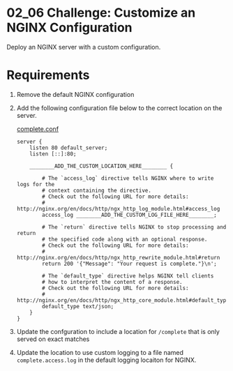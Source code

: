 # 02_06 Challenge: Customize an NGINX Configuration

Deploy an NGINX server with a custom configuration.

# Requirements
1. Remove the default NGINX configuration
1. Add the following configuration file below to the correct location on the server.
    
    [complete.conf](./complete.conf)
    ```nginx
    server {
        listen 80 default_server;
        listen [::]:80;

        ________ADD_THE_CUSTOM_LOCATION_HERE________ {

            # The `access_log` directive tells NGINX where to write logs for the
            # context containing the directive.
            # Check out the following URL for more details:
            # http://nginx.org/en/docs/http/ngx_http_log_module.html#access_log
            access_log ________ADD_THE_CUSTOM_LOG_FILE_HERE________;
            
            # The `return` directive tells NGINX to stop processing and return
            # the specified code along with an optional response.
            # Check out the following URL for more details:
            # http://nginx.org/en/docs/http/ngx_http_rewrite_module.html#return
            return 200 '{"Message": "Your request is complete."}\n';

            # The `default_type` directive helps NGINX tell clients
            # how to interpret the content of a response.
            # Check out the following URL for more details:
            # http://nginx.org/en/docs/http/ngx_http_core_module.html#default_type
            default_type text/json;
        }
    }
    ```
1. Update the confguration to include a location for `/complete` that is only served on exact matches
1. Update the location to use custom logging to a file named `complete.access.log` in the default logging locaiton for NGINX.
